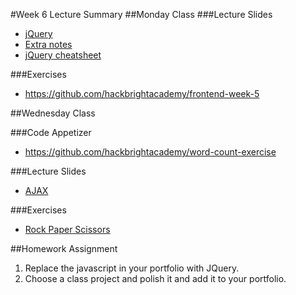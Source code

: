 #Week 6 Lecture Summary
##Monday Class
###Lecture Slides
- [jQuery](https://docs.google.com/presentation/d/1biti_sY76PwEyoLhKW6W1CF0caoXmGDDXgCKQhEW-_8/edit#slide=id.gbb3417ba4_0_43)
- [Extra notes](http://fellowship.hackbrightacademy.com/lectures/jquery/)
- [jQuery cheatsheet](http://oscarotero.com/jquery/)

###Exercises
- https://github.com/hackbrightacademy/frontend-week-5



##Wednesday Class

###Code Appetizer
- https://github.com/hackbrightacademy/word-count-exercise

###Lecture Slides
- [AJAX](https://docs.google.com/presentation/d/1wg-rNDO6bZjzYXwjGpGi84IQHHoFCsnpkNfskJmhbMU/edit?usp=sharing)

###Exercises
- [Rock Paper Scissors](https://github.com/hackbrightacademy/rock-paper-scissors-exercise) 

##Homework Assignment
1. Replace the javascript in your portfolio with JQuery.
2. Choose a class project and polish it and add it to your portfolio.

